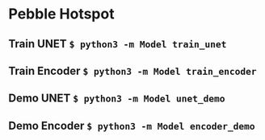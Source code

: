 # Pebble Hotspot

## Train UNET `$ python3 -m Model train_unet`

## Train Encoder `$ python3 -m Model train_encoder`

## Demo UNET `$ python3 -m Model unet_demo`

## Demo Encoder `$ python3 -m Model encoder_demo`
